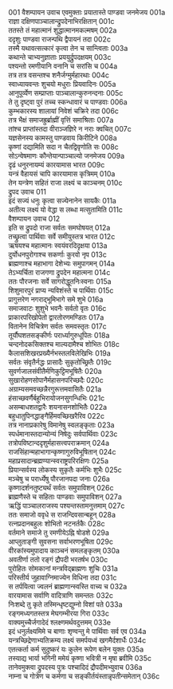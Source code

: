 001    वैशम्पायन उवाच
एवमुक्ताः प्रयातास्ते पाण्डवा जनमेजय	001a  
राज्ञा दक्षिणपाञ्चालान्द्रुपदेनाभिरक्षितान्	001c  
ततस्ते तं महात्मानं शुद्धात्मानमकल्मषम्	002a  
ददृशुः पाण्डवा राजन्पथि द्वैपायनं तदा	002c  
तस्मै यथावत्सत्कारं कृत्वा तेन च सान्त्विताः	003a  
कथान्ते चाभ्यनुज्ञाताः प्रययुर्द्रुपदक्षयम्	003c  
पश्यन्तो रमणीयानि वनानि च सरांसि च	004a  
तत्र तत्र वसन्तश्च शनैर्जग्मुर्महारथाः	004c  
स्वाध्यायवन्तः शुचयो मधुराः प्रियवादिनः	005a  
आनुपूर्व्येण सम्प्राप्ताः पाञ्चालान्कुरुनन्दनाः	005c  
ते तु दृष्ट्वा पुरं तच्च स्कन्धावारं च पाण्डवाः	006a  
कुम्भकारस्य शालायां निवेशं चक्रिरे तदा	006c  
तत्र भैक्षं समाजह्रुर्ब्राह्मीं वृत्तिं समाश्रिताः	007a  
तांश्च प्राप्तांस्तदा वीराञ्जज्ञिरे न नराः क्वचित्	007c  
यज्ञसेनस्य कामस्तु पाण्डवाय किरीटिने	008a  
कृष्णां दद्यामिति सदा न चैतद्विवृणोति सः	008c  
सोऽन्वेषमाणः कौन्तेयान्पाञ्चाल्यो जनमेजय	009a  
दृढं धनुरनायम्यं कारयामास भारत	009c  
यन्त्रं वैहायसं चापि कारयामास कृत्रिमम्	010a  
तेन यन्त्रेण सहितं राजा लक्ष्यं च काञ्चनम्	010c  
द्रुपद उवाच	011    
इदं सज्यं धनुः कृत्वा सज्येनानेन सायकैः	011a  
अतीत्य लक्ष्यं यो वेद्धा स लब्धा मत्सुतामिति	011c  
वैशम्पायन उवाच	012    
इति स द्रुपदो राजा सर्वतः समघोषयत्	012a  
तच्छ्रुत्वा पार्थिवाः सर्वे समीयुस्तत्र भारत	012c  
ऋषयश्च महात्मानः स्वयंवरदिदृक्षया	013a  
दुर्योधनपुरोगाश्च सकर्णाः कुरवो नृप	013c  
ब्राह्मणाश्च महाभागा देशेभ्यः समुपागमन्	014a  
तेऽभ्यर्चिता राजगणा द्रुपदेन महात्मना	014c  
ततः पौरजनाः सर्वे सागरोद्धूतनिःस्वनाः	015a  
शिशुमारपुरं प्राप्य न्यविशंस्ते च पार्थिवाः	015c  
प्रागुत्तरेण नगराद्भूमिभागे समे शुभे	016a  
समाजवाटः शुशुभे भवनैः सर्वतो वृतः	016c  
प्राकारपरिखोपेतो द्वारतोरणमण्डितः	017a  
वितानेन विचित्रेण सर्वतः समवस्तृतः	017c  
तूर्यौघशतसङ्कीर्णः परार्ध्यागुरुधूपितः	018a  
चन्दनोदकसिक्तश्च माल्यदामैश्च शोभितः	018c  
कैलासशिखरप्रख्यैर्नभस्तलविलेखिभिः	019a  
सर्वतः संवृतैर्नद्धः प्रासादैः सुकृतोच्छ्रितैः	019c  
सुवर्णजालसंवीतैर्मणिकुट्टिमभूषितैः	020a  
सुखारोहणसोपानैर्महासनपरिच्छदैः	020c  
अग्राम्यसमवच्छन्नैरगुरूत्तमवासितैः	021a  
हंसाच्छवर्णैर्बहुभिरायोजनसुगन्धिभिः	021c  
असम्बाधशतद्वारैः शयनासनशोभितैः	022a  
बहुधातुपिनद्धाङ्गैर्हिमवच्छिखरैरिव	022c  
तत्र नानाप्रकारेषु विमानेषु स्वलङ्कृताः	023a  
स्पर्धमानास्तदान्योन्यं निषेदुः सर्वपार्थिवाः	023c  
तत्रोपविष्टान्ददृशुर्महासत्त्वपराक्रमान्	024a  
राजसिंहान्महाभागान्कृष्णागुरुविभूषितान्	024c  
महाप्रसादान्ब्रह्मण्यान्स्वराष्ट्रपरिरक्षिणः	025a  
प्रियान्सर्वस्य लोकस्य सुकृतैः कर्मभिः शुभैः	025c  
मञ्चेषु च परार्ध्येषु पौरजानपदा जनाः	026a  
कृष्णादर्शनतुष्ट्यर्थं सर्वतः समुपाविशन्	026c  
ब्राह्मणैस्ते च सहिताः पाण्डवाः समुपाविशन्	027a  
ऋद्धिं पाञ्चालराजस्य पश्यन्तस्तामनुत्तमाम्	027c  
ततः समाजो ववृधे स राजन्दिवसान्बहून्	028a  
रत्नप्रदानबहुलः शोभितो नटनर्तकैः	028c  
वर्तमाने समाजे तु रमणीयेऽह्नि षोडशे	029a  
आप्लुताङ्गी सुवसना सर्वाभरणभूषिता	029c  
वीरकांस्यमुपादाय काञ्चनं समलङ्कृतम्	030a  
अवतीर्णा ततो रङ्गं द्रौपदी भरतर्षभ	030c  
पुरोहितः सोमकानां मन्त्रविद्ब्राह्मणः शुचिः	031a  
परिस्तीर्य जुहावाग्निमाज्येन विधिना तदा	031c  
स तर्पयित्वा ज्वलनं ब्राह्मणान्स्वस्ति वाच्य च	032a  
वारयामास सर्वाणि वादित्राणि समन्ततः	032c  
निःशब्दे तु कृते तस्मिन्धृष्टद्युम्नो विशां पते	033a  
रङ्गमध्यगतस्तत्र मेघगम्भीरया गिरा	033c  
वाक्यमुच्चैर्जगादेदं श्लक्ष्णमर्थवदुत्तमम्	033e  
इदं धनुर्लक्ष्यमिमे च बाणाः शृण्वन्तु मे पार्थिवाः सर्व एव	034a  
यन्त्रच्छिद्रेणाभ्यतिक्रम्य लक्ष्यं समर्पयध्वं खगमैर्दशार्धैः	034c  
एतत्कर्ता कर्म सुदुष्करं यः कुलेन रूपेण बलेन युक्तः	035a  
तस्याद्य भार्या भगिनी ममेयं कृष्णा भवित्री न मृषा ब्रवीमि	035c  
तानेवमुक्त्वा द्रुपदस्य पुत्रः पश्चादिदं द्रौपदीमभ्युवाच	036a  
नाम्ना च गोत्रेण च कर्मणा च सङ्कीर्तयंस्तान्नृपतीन्समेतान्	036c  
